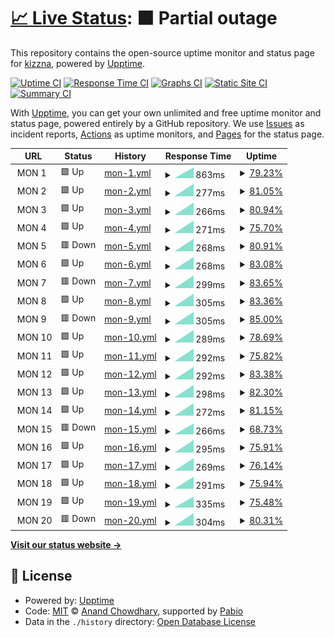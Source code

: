 # [📈 Live Status](https://kizzna.github.io/bovorn-mon): <!--live status--> **🟧 Partial outage**

This repository contains the open-source uptime monitor and status page for [kizzna](https://kizzna.github.io/bovorn-mon), powered by [Upptime](https://github.com/upptime/upptime).

[![Uptime CI](https://github.com/kizzna/bovorn-mon/workflows/Uptime%20CI/badge.svg)](https://github.com/kizzna/bovorn-mon/actions?query=workflow%3A%22Uptime+CI%22)
[![Response Time CI](https://github.com/kizzna/bovorn-mon/workflows/Response%20Time%20CI/badge.svg)](https://github.com/kizzna/bovorn-mon/actions?query=workflow%3A%22Response+Time+CI%22)
[![Graphs CI](https://github.com/kizzna/bovorn-mon/workflows/Graphs%20CI/badge.svg)](https://github.com/kizzna/bovorn-mon/actions?query=workflow%3A%22Graphs+CI%22)
[![Static Site CI](https://github.com/kizzna/bovorn-mon/workflows/Static%20Site%20CI/badge.svg)](https://github.com/kizzna/bovorn-mon/actions?query=workflow%3A%22Static+Site+CI%22)
[![Summary CI](https://github.com/kizzna/bovorn-mon/workflows/Summary%20CI/badge.svg)](https://github.com/kizzna/bovorn-mon/actions?query=workflow%3A%22Summary+CI%22)

With [Upptime](https://upptime.js.org), you can get your own unlimited and free uptime monitor and status page, powered entirely by a GitHub repository. We use [Issues](https://github.com/kizzna/bovorn-mon/issues) as incident reports, [Actions](https://github.com/kizzna/bovorn-mon/actions) as uptime monitors, and [Pages](https://kizzna.github.io/bovorn-mon) for the status page.

<!--start: status pages-->
<!-- This summary is generated by Upptime (https://github.com/upptime/upptime) -->
<!-- Do not edit this manually, your changes will be overwritten -->
<!-- prettier-ignore -->
| URL | Status | History | Response Time | Uptime |
| --- | ------ | ------- | ------------- | ------ |
| <img alt="" src="https://icons.duckduckgo.com/ip3/null.ico" height="13"> MON 1 | 🟩 Up | [mon-1.yml](https://github.com/kizzna/bovorn-mon/commits/HEAD/history/mon-1.yml) | <details><summary><img alt="Response time graph" src="./graphs/mon-1/response-time-week.png" height="20"> 863ms</summary><br><a href="https://kizzna.github.io/bovorn-mon/history/mon-1"><img alt="Response time 863" src="https://img.shields.io/endpoint?url=https%3A%2F%2Fraw.githubusercontent.com%2Fkizzna%2Fbovorn-mon%2FHEAD%2Fapi%2Fmon-1%2Fresponse-time.json"></a><br><a href="https://kizzna.github.io/bovorn-mon/history/mon-1"><img alt="24-hour response time 863" src="https://img.shields.io/endpoint?url=https%3A%2F%2Fraw.githubusercontent.com%2Fkizzna%2Fbovorn-mon%2FHEAD%2Fapi%2Fmon-1%2Fresponse-time-day.json"></a><br><a href="https://kizzna.github.io/bovorn-mon/history/mon-1"><img alt="7-day response time 863" src="https://img.shields.io/endpoint?url=https%3A%2F%2Fraw.githubusercontent.com%2Fkizzna%2Fbovorn-mon%2FHEAD%2Fapi%2Fmon-1%2Fresponse-time-week.json"></a><br><a href="https://kizzna.github.io/bovorn-mon/history/mon-1"><img alt="30-day response time 863" src="https://img.shields.io/endpoint?url=https%3A%2F%2Fraw.githubusercontent.com%2Fkizzna%2Fbovorn-mon%2FHEAD%2Fapi%2Fmon-1%2Fresponse-time-month.json"></a><br><a href="https://kizzna.github.io/bovorn-mon/history/mon-1"><img alt="1-year response time 863" src="https://img.shields.io/endpoint?url=https%3A%2F%2Fraw.githubusercontent.com%2Fkizzna%2Fbovorn-mon%2FHEAD%2Fapi%2Fmon-1%2Fresponse-time-year.json"></a></details> | <details><summary><a href="https://kizzna.github.io/bovorn-mon/history/mon-1">79.23%</a></summary><a href="https://kizzna.github.io/bovorn-mon/history/mon-1"><img alt="All-time uptime 79.23%" src="https://img.shields.io/endpoint?url=https%3A%2F%2Fraw.githubusercontent.com%2Fkizzna%2Fbovorn-mon%2FHEAD%2Fapi%2Fmon-1%2Fuptime.json"></a><br><a href="https://kizzna.github.io/bovorn-mon/history/mon-1"><img alt="24-hour uptime 79.23%" src="https://img.shields.io/endpoint?url=https%3A%2F%2Fraw.githubusercontent.com%2Fkizzna%2Fbovorn-mon%2FHEAD%2Fapi%2Fmon-1%2Fuptime-day.json"></a><br><a href="https://kizzna.github.io/bovorn-mon/history/mon-1"><img alt="7-day uptime 79.23%" src="https://img.shields.io/endpoint?url=https%3A%2F%2Fraw.githubusercontent.com%2Fkizzna%2Fbovorn-mon%2FHEAD%2Fapi%2Fmon-1%2Fuptime-week.json"></a><br><a href="https://kizzna.github.io/bovorn-mon/history/mon-1"><img alt="30-day uptime 79.23%" src="https://img.shields.io/endpoint?url=https%3A%2F%2Fraw.githubusercontent.com%2Fkizzna%2Fbovorn-mon%2FHEAD%2Fapi%2Fmon-1%2Fuptime-month.json"></a><br><a href="https://kizzna.github.io/bovorn-mon/history/mon-1"><img alt="1-year uptime 79.23%" src="https://img.shields.io/endpoint?url=https%3A%2F%2Fraw.githubusercontent.com%2Fkizzna%2Fbovorn-mon%2FHEAD%2Fapi%2Fmon-1%2Fuptime-year.json"></a></details>
| <img alt="" src="https://icons.duckduckgo.com/ip3/null.ico" height="13"> MON 2 | 🟩 Up | [mon-2.yml](https://github.com/kizzna/bovorn-mon/commits/HEAD/history/mon-2.yml) | <details><summary><img alt="Response time graph" src="./graphs/mon-2/response-time-week.png" height="20"> 277ms</summary><br><a href="https://kizzna.github.io/bovorn-mon/history/mon-2"><img alt="Response time 277" src="https://img.shields.io/endpoint?url=https%3A%2F%2Fraw.githubusercontent.com%2Fkizzna%2Fbovorn-mon%2FHEAD%2Fapi%2Fmon-2%2Fresponse-time.json"></a><br><a href="https://kizzna.github.io/bovorn-mon/history/mon-2"><img alt="24-hour response time 277" src="https://img.shields.io/endpoint?url=https%3A%2F%2Fraw.githubusercontent.com%2Fkizzna%2Fbovorn-mon%2FHEAD%2Fapi%2Fmon-2%2Fresponse-time-day.json"></a><br><a href="https://kizzna.github.io/bovorn-mon/history/mon-2"><img alt="7-day response time 277" src="https://img.shields.io/endpoint?url=https%3A%2F%2Fraw.githubusercontent.com%2Fkizzna%2Fbovorn-mon%2FHEAD%2Fapi%2Fmon-2%2Fresponse-time-week.json"></a><br><a href="https://kizzna.github.io/bovorn-mon/history/mon-2"><img alt="30-day response time 277" src="https://img.shields.io/endpoint?url=https%3A%2F%2Fraw.githubusercontent.com%2Fkizzna%2Fbovorn-mon%2FHEAD%2Fapi%2Fmon-2%2Fresponse-time-month.json"></a><br><a href="https://kizzna.github.io/bovorn-mon/history/mon-2"><img alt="1-year response time 277" src="https://img.shields.io/endpoint?url=https%3A%2F%2Fraw.githubusercontent.com%2Fkizzna%2Fbovorn-mon%2FHEAD%2Fapi%2Fmon-2%2Fresponse-time-year.json"></a></details> | <details><summary><a href="https://kizzna.github.io/bovorn-mon/history/mon-2">81.05%</a></summary><a href="https://kizzna.github.io/bovorn-mon/history/mon-2"><img alt="All-time uptime 81.05%" src="https://img.shields.io/endpoint?url=https%3A%2F%2Fraw.githubusercontent.com%2Fkizzna%2Fbovorn-mon%2FHEAD%2Fapi%2Fmon-2%2Fuptime.json"></a><br><a href="https://kizzna.github.io/bovorn-mon/history/mon-2"><img alt="24-hour uptime 81.05%" src="https://img.shields.io/endpoint?url=https%3A%2F%2Fraw.githubusercontent.com%2Fkizzna%2Fbovorn-mon%2FHEAD%2Fapi%2Fmon-2%2Fuptime-day.json"></a><br><a href="https://kizzna.github.io/bovorn-mon/history/mon-2"><img alt="7-day uptime 81.05%" src="https://img.shields.io/endpoint?url=https%3A%2F%2Fraw.githubusercontent.com%2Fkizzna%2Fbovorn-mon%2FHEAD%2Fapi%2Fmon-2%2Fuptime-week.json"></a><br><a href="https://kizzna.github.io/bovorn-mon/history/mon-2"><img alt="30-day uptime 81.05%" src="https://img.shields.io/endpoint?url=https%3A%2F%2Fraw.githubusercontent.com%2Fkizzna%2Fbovorn-mon%2FHEAD%2Fapi%2Fmon-2%2Fuptime-month.json"></a><br><a href="https://kizzna.github.io/bovorn-mon/history/mon-2"><img alt="1-year uptime 81.05%" src="https://img.shields.io/endpoint?url=https%3A%2F%2Fraw.githubusercontent.com%2Fkizzna%2Fbovorn-mon%2FHEAD%2Fapi%2Fmon-2%2Fuptime-year.json"></a></details>
| <img alt="" src="https://icons.duckduckgo.com/ip3/null.ico" height="13"> MON 3 | 🟩 Up | [mon-3.yml](https://github.com/kizzna/bovorn-mon/commits/HEAD/history/mon-3.yml) | <details><summary><img alt="Response time graph" src="./graphs/mon-3/response-time-week.png" height="20"> 266ms</summary><br><a href="https://kizzna.github.io/bovorn-mon/history/mon-3"><img alt="Response time 266" src="https://img.shields.io/endpoint?url=https%3A%2F%2Fraw.githubusercontent.com%2Fkizzna%2Fbovorn-mon%2FHEAD%2Fapi%2Fmon-3%2Fresponse-time.json"></a><br><a href="https://kizzna.github.io/bovorn-mon/history/mon-3"><img alt="24-hour response time 266" src="https://img.shields.io/endpoint?url=https%3A%2F%2Fraw.githubusercontent.com%2Fkizzna%2Fbovorn-mon%2FHEAD%2Fapi%2Fmon-3%2Fresponse-time-day.json"></a><br><a href="https://kizzna.github.io/bovorn-mon/history/mon-3"><img alt="7-day response time 266" src="https://img.shields.io/endpoint?url=https%3A%2F%2Fraw.githubusercontent.com%2Fkizzna%2Fbovorn-mon%2FHEAD%2Fapi%2Fmon-3%2Fresponse-time-week.json"></a><br><a href="https://kizzna.github.io/bovorn-mon/history/mon-3"><img alt="30-day response time 266" src="https://img.shields.io/endpoint?url=https%3A%2F%2Fraw.githubusercontent.com%2Fkizzna%2Fbovorn-mon%2FHEAD%2Fapi%2Fmon-3%2Fresponse-time-month.json"></a><br><a href="https://kizzna.github.io/bovorn-mon/history/mon-3"><img alt="1-year response time 266" src="https://img.shields.io/endpoint?url=https%3A%2F%2Fraw.githubusercontent.com%2Fkizzna%2Fbovorn-mon%2FHEAD%2Fapi%2Fmon-3%2Fresponse-time-year.json"></a></details> | <details><summary><a href="https://kizzna.github.io/bovorn-mon/history/mon-3">80.94%</a></summary><a href="https://kizzna.github.io/bovorn-mon/history/mon-3"><img alt="All-time uptime 80.94%" src="https://img.shields.io/endpoint?url=https%3A%2F%2Fraw.githubusercontent.com%2Fkizzna%2Fbovorn-mon%2FHEAD%2Fapi%2Fmon-3%2Fuptime.json"></a><br><a href="https://kizzna.github.io/bovorn-mon/history/mon-3"><img alt="24-hour uptime 80.94%" src="https://img.shields.io/endpoint?url=https%3A%2F%2Fraw.githubusercontent.com%2Fkizzna%2Fbovorn-mon%2FHEAD%2Fapi%2Fmon-3%2Fuptime-day.json"></a><br><a href="https://kizzna.github.io/bovorn-mon/history/mon-3"><img alt="7-day uptime 80.94%" src="https://img.shields.io/endpoint?url=https%3A%2F%2Fraw.githubusercontent.com%2Fkizzna%2Fbovorn-mon%2FHEAD%2Fapi%2Fmon-3%2Fuptime-week.json"></a><br><a href="https://kizzna.github.io/bovorn-mon/history/mon-3"><img alt="30-day uptime 80.94%" src="https://img.shields.io/endpoint?url=https%3A%2F%2Fraw.githubusercontent.com%2Fkizzna%2Fbovorn-mon%2FHEAD%2Fapi%2Fmon-3%2Fuptime-month.json"></a><br><a href="https://kizzna.github.io/bovorn-mon/history/mon-3"><img alt="1-year uptime 80.94%" src="https://img.shields.io/endpoint?url=https%3A%2F%2Fraw.githubusercontent.com%2Fkizzna%2Fbovorn-mon%2FHEAD%2Fapi%2Fmon-3%2Fuptime-year.json"></a></details>
| <img alt="" src="https://icons.duckduckgo.com/ip3/null.ico" height="13"> MON 4 | 🟩 Up | [mon-4.yml](https://github.com/kizzna/bovorn-mon/commits/HEAD/history/mon-4.yml) | <details><summary><img alt="Response time graph" src="./graphs/mon-4/response-time-week.png" height="20"> 271ms</summary><br><a href="https://kizzna.github.io/bovorn-mon/history/mon-4"><img alt="Response time 271" src="https://img.shields.io/endpoint?url=https%3A%2F%2Fraw.githubusercontent.com%2Fkizzna%2Fbovorn-mon%2FHEAD%2Fapi%2Fmon-4%2Fresponse-time.json"></a><br><a href="https://kizzna.github.io/bovorn-mon/history/mon-4"><img alt="24-hour response time 271" src="https://img.shields.io/endpoint?url=https%3A%2F%2Fraw.githubusercontent.com%2Fkizzna%2Fbovorn-mon%2FHEAD%2Fapi%2Fmon-4%2Fresponse-time-day.json"></a><br><a href="https://kizzna.github.io/bovorn-mon/history/mon-4"><img alt="7-day response time 271" src="https://img.shields.io/endpoint?url=https%3A%2F%2Fraw.githubusercontent.com%2Fkizzna%2Fbovorn-mon%2FHEAD%2Fapi%2Fmon-4%2Fresponse-time-week.json"></a><br><a href="https://kizzna.github.io/bovorn-mon/history/mon-4"><img alt="30-day response time 271" src="https://img.shields.io/endpoint?url=https%3A%2F%2Fraw.githubusercontent.com%2Fkizzna%2Fbovorn-mon%2FHEAD%2Fapi%2Fmon-4%2Fresponse-time-month.json"></a><br><a href="https://kizzna.github.io/bovorn-mon/history/mon-4"><img alt="1-year response time 271" src="https://img.shields.io/endpoint?url=https%3A%2F%2Fraw.githubusercontent.com%2Fkizzna%2Fbovorn-mon%2FHEAD%2Fapi%2Fmon-4%2Fresponse-time-year.json"></a></details> | <details><summary><a href="https://kizzna.github.io/bovorn-mon/history/mon-4">75.70%</a></summary><a href="https://kizzna.github.io/bovorn-mon/history/mon-4"><img alt="All-time uptime 75.70%" src="https://img.shields.io/endpoint?url=https%3A%2F%2Fraw.githubusercontent.com%2Fkizzna%2Fbovorn-mon%2FHEAD%2Fapi%2Fmon-4%2Fuptime.json"></a><br><a href="https://kizzna.github.io/bovorn-mon/history/mon-4"><img alt="24-hour uptime 75.70%" src="https://img.shields.io/endpoint?url=https%3A%2F%2Fraw.githubusercontent.com%2Fkizzna%2Fbovorn-mon%2FHEAD%2Fapi%2Fmon-4%2Fuptime-day.json"></a><br><a href="https://kizzna.github.io/bovorn-mon/history/mon-4"><img alt="7-day uptime 75.70%" src="https://img.shields.io/endpoint?url=https%3A%2F%2Fraw.githubusercontent.com%2Fkizzna%2Fbovorn-mon%2FHEAD%2Fapi%2Fmon-4%2Fuptime-week.json"></a><br><a href="https://kizzna.github.io/bovorn-mon/history/mon-4"><img alt="30-day uptime 75.70%" src="https://img.shields.io/endpoint?url=https%3A%2F%2Fraw.githubusercontent.com%2Fkizzna%2Fbovorn-mon%2FHEAD%2Fapi%2Fmon-4%2Fuptime-month.json"></a><br><a href="https://kizzna.github.io/bovorn-mon/history/mon-4"><img alt="1-year uptime 75.70%" src="https://img.shields.io/endpoint?url=https%3A%2F%2Fraw.githubusercontent.com%2Fkizzna%2Fbovorn-mon%2FHEAD%2Fapi%2Fmon-4%2Fuptime-year.json"></a></details>
| <img alt="" src="https://icons.duckduckgo.com/ip3/null.ico" height="13"> MON 5 | 🟥 Down | [mon-5.yml](https://github.com/kizzna/bovorn-mon/commits/HEAD/history/mon-5.yml) | <details><summary><img alt="Response time graph" src="./graphs/mon-5/response-time-week.png" height="20"> 268ms</summary><br><a href="https://kizzna.github.io/bovorn-mon/history/mon-5"><img alt="Response time 268" src="https://img.shields.io/endpoint?url=https%3A%2F%2Fraw.githubusercontent.com%2Fkizzna%2Fbovorn-mon%2FHEAD%2Fapi%2Fmon-5%2Fresponse-time.json"></a><br><a href="https://kizzna.github.io/bovorn-mon/history/mon-5"><img alt="24-hour response time 268" src="https://img.shields.io/endpoint?url=https%3A%2F%2Fraw.githubusercontent.com%2Fkizzna%2Fbovorn-mon%2FHEAD%2Fapi%2Fmon-5%2Fresponse-time-day.json"></a><br><a href="https://kizzna.github.io/bovorn-mon/history/mon-5"><img alt="7-day response time 268" src="https://img.shields.io/endpoint?url=https%3A%2F%2Fraw.githubusercontent.com%2Fkizzna%2Fbovorn-mon%2FHEAD%2Fapi%2Fmon-5%2Fresponse-time-week.json"></a><br><a href="https://kizzna.github.io/bovorn-mon/history/mon-5"><img alt="30-day response time 268" src="https://img.shields.io/endpoint?url=https%3A%2F%2Fraw.githubusercontent.com%2Fkizzna%2Fbovorn-mon%2FHEAD%2Fapi%2Fmon-5%2Fresponse-time-month.json"></a><br><a href="https://kizzna.github.io/bovorn-mon/history/mon-5"><img alt="1-year response time 268" src="https://img.shields.io/endpoint?url=https%3A%2F%2Fraw.githubusercontent.com%2Fkizzna%2Fbovorn-mon%2FHEAD%2Fapi%2Fmon-5%2Fresponse-time-year.json"></a></details> | <details><summary><a href="https://kizzna.github.io/bovorn-mon/history/mon-5">80.91%</a></summary><a href="https://kizzna.github.io/bovorn-mon/history/mon-5"><img alt="All-time uptime 80.91%" src="https://img.shields.io/endpoint?url=https%3A%2F%2Fraw.githubusercontent.com%2Fkizzna%2Fbovorn-mon%2FHEAD%2Fapi%2Fmon-5%2Fuptime.json"></a><br><a href="https://kizzna.github.io/bovorn-mon/history/mon-5"><img alt="24-hour uptime 80.91%" src="https://img.shields.io/endpoint?url=https%3A%2F%2Fraw.githubusercontent.com%2Fkizzna%2Fbovorn-mon%2FHEAD%2Fapi%2Fmon-5%2Fuptime-day.json"></a><br><a href="https://kizzna.github.io/bovorn-mon/history/mon-5"><img alt="7-day uptime 80.91%" src="https://img.shields.io/endpoint?url=https%3A%2F%2Fraw.githubusercontent.com%2Fkizzna%2Fbovorn-mon%2FHEAD%2Fapi%2Fmon-5%2Fuptime-week.json"></a><br><a href="https://kizzna.github.io/bovorn-mon/history/mon-5"><img alt="30-day uptime 80.91%" src="https://img.shields.io/endpoint?url=https%3A%2F%2Fraw.githubusercontent.com%2Fkizzna%2Fbovorn-mon%2FHEAD%2Fapi%2Fmon-5%2Fuptime-month.json"></a><br><a href="https://kizzna.github.io/bovorn-mon/history/mon-5"><img alt="1-year uptime 80.91%" src="https://img.shields.io/endpoint?url=https%3A%2F%2Fraw.githubusercontent.com%2Fkizzna%2Fbovorn-mon%2FHEAD%2Fapi%2Fmon-5%2Fuptime-year.json"></a></details>
| <img alt="" src="https://icons.duckduckgo.com/ip3/null.ico" height="13"> MON 6 | 🟩 Up | [mon-6.yml](https://github.com/kizzna/bovorn-mon/commits/HEAD/history/mon-6.yml) | <details><summary><img alt="Response time graph" src="./graphs/mon-6/response-time-week.png" height="20"> 268ms</summary><br><a href="https://kizzna.github.io/bovorn-mon/history/mon-6"><img alt="Response time 268" src="https://img.shields.io/endpoint?url=https%3A%2F%2Fraw.githubusercontent.com%2Fkizzna%2Fbovorn-mon%2FHEAD%2Fapi%2Fmon-6%2Fresponse-time.json"></a><br><a href="https://kizzna.github.io/bovorn-mon/history/mon-6"><img alt="24-hour response time 268" src="https://img.shields.io/endpoint?url=https%3A%2F%2Fraw.githubusercontent.com%2Fkizzna%2Fbovorn-mon%2FHEAD%2Fapi%2Fmon-6%2Fresponse-time-day.json"></a><br><a href="https://kizzna.github.io/bovorn-mon/history/mon-6"><img alt="7-day response time 268" src="https://img.shields.io/endpoint?url=https%3A%2F%2Fraw.githubusercontent.com%2Fkizzna%2Fbovorn-mon%2FHEAD%2Fapi%2Fmon-6%2Fresponse-time-week.json"></a><br><a href="https://kizzna.github.io/bovorn-mon/history/mon-6"><img alt="30-day response time 268" src="https://img.shields.io/endpoint?url=https%3A%2F%2Fraw.githubusercontent.com%2Fkizzna%2Fbovorn-mon%2FHEAD%2Fapi%2Fmon-6%2Fresponse-time-month.json"></a><br><a href="https://kizzna.github.io/bovorn-mon/history/mon-6"><img alt="1-year response time 268" src="https://img.shields.io/endpoint?url=https%3A%2F%2Fraw.githubusercontent.com%2Fkizzna%2Fbovorn-mon%2FHEAD%2Fapi%2Fmon-6%2Fresponse-time-year.json"></a></details> | <details><summary><a href="https://kizzna.github.io/bovorn-mon/history/mon-6">83.08%</a></summary><a href="https://kizzna.github.io/bovorn-mon/history/mon-6"><img alt="All-time uptime 83.08%" src="https://img.shields.io/endpoint?url=https%3A%2F%2Fraw.githubusercontent.com%2Fkizzna%2Fbovorn-mon%2FHEAD%2Fapi%2Fmon-6%2Fuptime.json"></a><br><a href="https://kizzna.github.io/bovorn-mon/history/mon-6"><img alt="24-hour uptime 83.08%" src="https://img.shields.io/endpoint?url=https%3A%2F%2Fraw.githubusercontent.com%2Fkizzna%2Fbovorn-mon%2FHEAD%2Fapi%2Fmon-6%2Fuptime-day.json"></a><br><a href="https://kizzna.github.io/bovorn-mon/history/mon-6"><img alt="7-day uptime 83.08%" src="https://img.shields.io/endpoint?url=https%3A%2F%2Fraw.githubusercontent.com%2Fkizzna%2Fbovorn-mon%2FHEAD%2Fapi%2Fmon-6%2Fuptime-week.json"></a><br><a href="https://kizzna.github.io/bovorn-mon/history/mon-6"><img alt="30-day uptime 83.08%" src="https://img.shields.io/endpoint?url=https%3A%2F%2Fraw.githubusercontent.com%2Fkizzna%2Fbovorn-mon%2FHEAD%2Fapi%2Fmon-6%2Fuptime-month.json"></a><br><a href="https://kizzna.github.io/bovorn-mon/history/mon-6"><img alt="1-year uptime 83.08%" src="https://img.shields.io/endpoint?url=https%3A%2F%2Fraw.githubusercontent.com%2Fkizzna%2Fbovorn-mon%2FHEAD%2Fapi%2Fmon-6%2Fuptime-year.json"></a></details>
| <img alt="" src="https://icons.duckduckgo.com/ip3/null.ico" height="13"> MON 7 | 🟥 Down | [mon-7.yml](https://github.com/kizzna/bovorn-mon/commits/HEAD/history/mon-7.yml) | <details><summary><img alt="Response time graph" src="./graphs/mon-7/response-time-week.png" height="20"> 299ms</summary><br><a href="https://kizzna.github.io/bovorn-mon/history/mon-7"><img alt="Response time 299" src="https://img.shields.io/endpoint?url=https%3A%2F%2Fraw.githubusercontent.com%2Fkizzna%2Fbovorn-mon%2FHEAD%2Fapi%2Fmon-7%2Fresponse-time.json"></a><br><a href="https://kizzna.github.io/bovorn-mon/history/mon-7"><img alt="24-hour response time 299" src="https://img.shields.io/endpoint?url=https%3A%2F%2Fraw.githubusercontent.com%2Fkizzna%2Fbovorn-mon%2FHEAD%2Fapi%2Fmon-7%2Fresponse-time-day.json"></a><br><a href="https://kizzna.github.io/bovorn-mon/history/mon-7"><img alt="7-day response time 299" src="https://img.shields.io/endpoint?url=https%3A%2F%2Fraw.githubusercontent.com%2Fkizzna%2Fbovorn-mon%2FHEAD%2Fapi%2Fmon-7%2Fresponse-time-week.json"></a><br><a href="https://kizzna.github.io/bovorn-mon/history/mon-7"><img alt="30-day response time 299" src="https://img.shields.io/endpoint?url=https%3A%2F%2Fraw.githubusercontent.com%2Fkizzna%2Fbovorn-mon%2FHEAD%2Fapi%2Fmon-7%2Fresponse-time-month.json"></a><br><a href="https://kizzna.github.io/bovorn-mon/history/mon-7"><img alt="1-year response time 299" src="https://img.shields.io/endpoint?url=https%3A%2F%2Fraw.githubusercontent.com%2Fkizzna%2Fbovorn-mon%2FHEAD%2Fapi%2Fmon-7%2Fresponse-time-year.json"></a></details> | <details><summary><a href="https://kizzna.github.io/bovorn-mon/history/mon-7">83.65%</a></summary><a href="https://kizzna.github.io/bovorn-mon/history/mon-7"><img alt="All-time uptime 83.65%" src="https://img.shields.io/endpoint?url=https%3A%2F%2Fraw.githubusercontent.com%2Fkizzna%2Fbovorn-mon%2FHEAD%2Fapi%2Fmon-7%2Fuptime.json"></a><br><a href="https://kizzna.github.io/bovorn-mon/history/mon-7"><img alt="24-hour uptime 83.65%" src="https://img.shields.io/endpoint?url=https%3A%2F%2Fraw.githubusercontent.com%2Fkizzna%2Fbovorn-mon%2FHEAD%2Fapi%2Fmon-7%2Fuptime-day.json"></a><br><a href="https://kizzna.github.io/bovorn-mon/history/mon-7"><img alt="7-day uptime 83.65%" src="https://img.shields.io/endpoint?url=https%3A%2F%2Fraw.githubusercontent.com%2Fkizzna%2Fbovorn-mon%2FHEAD%2Fapi%2Fmon-7%2Fuptime-week.json"></a><br><a href="https://kizzna.github.io/bovorn-mon/history/mon-7"><img alt="30-day uptime 83.65%" src="https://img.shields.io/endpoint?url=https%3A%2F%2Fraw.githubusercontent.com%2Fkizzna%2Fbovorn-mon%2FHEAD%2Fapi%2Fmon-7%2Fuptime-month.json"></a><br><a href="https://kizzna.github.io/bovorn-mon/history/mon-7"><img alt="1-year uptime 83.65%" src="https://img.shields.io/endpoint?url=https%3A%2F%2Fraw.githubusercontent.com%2Fkizzna%2Fbovorn-mon%2FHEAD%2Fapi%2Fmon-7%2Fuptime-year.json"></a></details>
| <img alt="" src="https://icons.duckduckgo.com/ip3/null.ico" height="13"> MON 8 | 🟩 Up | [mon-8.yml](https://github.com/kizzna/bovorn-mon/commits/HEAD/history/mon-8.yml) | <details><summary><img alt="Response time graph" src="./graphs/mon-8/response-time-week.png" height="20"> 305ms</summary><br><a href="https://kizzna.github.io/bovorn-mon/history/mon-8"><img alt="Response time 305" src="https://img.shields.io/endpoint?url=https%3A%2F%2Fraw.githubusercontent.com%2Fkizzna%2Fbovorn-mon%2FHEAD%2Fapi%2Fmon-8%2Fresponse-time.json"></a><br><a href="https://kizzna.github.io/bovorn-mon/history/mon-8"><img alt="24-hour response time 305" src="https://img.shields.io/endpoint?url=https%3A%2F%2Fraw.githubusercontent.com%2Fkizzna%2Fbovorn-mon%2FHEAD%2Fapi%2Fmon-8%2Fresponse-time-day.json"></a><br><a href="https://kizzna.github.io/bovorn-mon/history/mon-8"><img alt="7-day response time 305" src="https://img.shields.io/endpoint?url=https%3A%2F%2Fraw.githubusercontent.com%2Fkizzna%2Fbovorn-mon%2FHEAD%2Fapi%2Fmon-8%2Fresponse-time-week.json"></a><br><a href="https://kizzna.github.io/bovorn-mon/history/mon-8"><img alt="30-day response time 305" src="https://img.shields.io/endpoint?url=https%3A%2F%2Fraw.githubusercontent.com%2Fkizzna%2Fbovorn-mon%2FHEAD%2Fapi%2Fmon-8%2Fresponse-time-month.json"></a><br><a href="https://kizzna.github.io/bovorn-mon/history/mon-8"><img alt="1-year response time 305" src="https://img.shields.io/endpoint?url=https%3A%2F%2Fraw.githubusercontent.com%2Fkizzna%2Fbovorn-mon%2FHEAD%2Fapi%2Fmon-8%2Fresponse-time-year.json"></a></details> | <details><summary><a href="https://kizzna.github.io/bovorn-mon/history/mon-8">83.36%</a></summary><a href="https://kizzna.github.io/bovorn-mon/history/mon-8"><img alt="All-time uptime 83.36%" src="https://img.shields.io/endpoint?url=https%3A%2F%2Fraw.githubusercontent.com%2Fkizzna%2Fbovorn-mon%2FHEAD%2Fapi%2Fmon-8%2Fuptime.json"></a><br><a href="https://kizzna.github.io/bovorn-mon/history/mon-8"><img alt="24-hour uptime 83.36%" src="https://img.shields.io/endpoint?url=https%3A%2F%2Fraw.githubusercontent.com%2Fkizzna%2Fbovorn-mon%2FHEAD%2Fapi%2Fmon-8%2Fuptime-day.json"></a><br><a href="https://kizzna.github.io/bovorn-mon/history/mon-8"><img alt="7-day uptime 83.36%" src="https://img.shields.io/endpoint?url=https%3A%2F%2Fraw.githubusercontent.com%2Fkizzna%2Fbovorn-mon%2FHEAD%2Fapi%2Fmon-8%2Fuptime-week.json"></a><br><a href="https://kizzna.github.io/bovorn-mon/history/mon-8"><img alt="30-day uptime 83.36%" src="https://img.shields.io/endpoint?url=https%3A%2F%2Fraw.githubusercontent.com%2Fkizzna%2Fbovorn-mon%2FHEAD%2Fapi%2Fmon-8%2Fuptime-month.json"></a><br><a href="https://kizzna.github.io/bovorn-mon/history/mon-8"><img alt="1-year uptime 83.36%" src="https://img.shields.io/endpoint?url=https%3A%2F%2Fraw.githubusercontent.com%2Fkizzna%2Fbovorn-mon%2FHEAD%2Fapi%2Fmon-8%2Fuptime-year.json"></a></details>
| <img alt="" src="https://icons.duckduckgo.com/ip3/null.ico" height="13"> MON 9 | 🟥 Down | [mon-9.yml](https://github.com/kizzna/bovorn-mon/commits/HEAD/history/mon-9.yml) | <details><summary><img alt="Response time graph" src="./graphs/mon-9/response-time-week.png" height="20"> 305ms</summary><br><a href="https://kizzna.github.io/bovorn-mon/history/mon-9"><img alt="Response time 305" src="https://img.shields.io/endpoint?url=https%3A%2F%2Fraw.githubusercontent.com%2Fkizzna%2Fbovorn-mon%2FHEAD%2Fapi%2Fmon-9%2Fresponse-time.json"></a><br><a href="https://kizzna.github.io/bovorn-mon/history/mon-9"><img alt="24-hour response time 305" src="https://img.shields.io/endpoint?url=https%3A%2F%2Fraw.githubusercontent.com%2Fkizzna%2Fbovorn-mon%2FHEAD%2Fapi%2Fmon-9%2Fresponse-time-day.json"></a><br><a href="https://kizzna.github.io/bovorn-mon/history/mon-9"><img alt="7-day response time 305" src="https://img.shields.io/endpoint?url=https%3A%2F%2Fraw.githubusercontent.com%2Fkizzna%2Fbovorn-mon%2FHEAD%2Fapi%2Fmon-9%2Fresponse-time-week.json"></a><br><a href="https://kizzna.github.io/bovorn-mon/history/mon-9"><img alt="30-day response time 305" src="https://img.shields.io/endpoint?url=https%3A%2F%2Fraw.githubusercontent.com%2Fkizzna%2Fbovorn-mon%2FHEAD%2Fapi%2Fmon-9%2Fresponse-time-month.json"></a><br><a href="https://kizzna.github.io/bovorn-mon/history/mon-9"><img alt="1-year response time 305" src="https://img.shields.io/endpoint?url=https%3A%2F%2Fraw.githubusercontent.com%2Fkizzna%2Fbovorn-mon%2FHEAD%2Fapi%2Fmon-9%2Fresponse-time-year.json"></a></details> | <details><summary><a href="https://kizzna.github.io/bovorn-mon/history/mon-9">85.00%</a></summary><a href="https://kizzna.github.io/bovorn-mon/history/mon-9"><img alt="All-time uptime 85.00%" src="https://img.shields.io/endpoint?url=https%3A%2F%2Fraw.githubusercontent.com%2Fkizzna%2Fbovorn-mon%2FHEAD%2Fapi%2Fmon-9%2Fuptime.json"></a><br><a href="https://kizzna.github.io/bovorn-mon/history/mon-9"><img alt="24-hour uptime 85.00%" src="https://img.shields.io/endpoint?url=https%3A%2F%2Fraw.githubusercontent.com%2Fkizzna%2Fbovorn-mon%2FHEAD%2Fapi%2Fmon-9%2Fuptime-day.json"></a><br><a href="https://kizzna.github.io/bovorn-mon/history/mon-9"><img alt="7-day uptime 85.00%" src="https://img.shields.io/endpoint?url=https%3A%2F%2Fraw.githubusercontent.com%2Fkizzna%2Fbovorn-mon%2FHEAD%2Fapi%2Fmon-9%2Fuptime-week.json"></a><br><a href="https://kizzna.github.io/bovorn-mon/history/mon-9"><img alt="30-day uptime 85.00%" src="https://img.shields.io/endpoint?url=https%3A%2F%2Fraw.githubusercontent.com%2Fkizzna%2Fbovorn-mon%2FHEAD%2Fapi%2Fmon-9%2Fuptime-month.json"></a><br><a href="https://kizzna.github.io/bovorn-mon/history/mon-9"><img alt="1-year uptime 85.00%" src="https://img.shields.io/endpoint?url=https%3A%2F%2Fraw.githubusercontent.com%2Fkizzna%2Fbovorn-mon%2FHEAD%2Fapi%2Fmon-9%2Fuptime-year.json"></a></details>
| <img alt="" src="https://icons.duckduckgo.com/ip3/null.ico" height="13"> MON 10 | 🟩 Up | [mon-10.yml](https://github.com/kizzna/bovorn-mon/commits/HEAD/history/mon-10.yml) | <details><summary><img alt="Response time graph" src="./graphs/mon-10/response-time-week.png" height="20"> 289ms</summary><br><a href="https://kizzna.github.io/bovorn-mon/history/mon-10"><img alt="Response time 289" src="https://img.shields.io/endpoint?url=https%3A%2F%2Fraw.githubusercontent.com%2Fkizzna%2Fbovorn-mon%2FHEAD%2Fapi%2Fmon-10%2Fresponse-time.json"></a><br><a href="https://kizzna.github.io/bovorn-mon/history/mon-10"><img alt="24-hour response time 289" src="https://img.shields.io/endpoint?url=https%3A%2F%2Fraw.githubusercontent.com%2Fkizzna%2Fbovorn-mon%2FHEAD%2Fapi%2Fmon-10%2Fresponse-time-day.json"></a><br><a href="https://kizzna.github.io/bovorn-mon/history/mon-10"><img alt="7-day response time 289" src="https://img.shields.io/endpoint?url=https%3A%2F%2Fraw.githubusercontent.com%2Fkizzna%2Fbovorn-mon%2FHEAD%2Fapi%2Fmon-10%2Fresponse-time-week.json"></a><br><a href="https://kizzna.github.io/bovorn-mon/history/mon-10"><img alt="30-day response time 289" src="https://img.shields.io/endpoint?url=https%3A%2F%2Fraw.githubusercontent.com%2Fkizzna%2Fbovorn-mon%2FHEAD%2Fapi%2Fmon-10%2Fresponse-time-month.json"></a><br><a href="https://kizzna.github.io/bovorn-mon/history/mon-10"><img alt="1-year response time 289" src="https://img.shields.io/endpoint?url=https%3A%2F%2Fraw.githubusercontent.com%2Fkizzna%2Fbovorn-mon%2FHEAD%2Fapi%2Fmon-10%2Fresponse-time-year.json"></a></details> | <details><summary><a href="https://kizzna.github.io/bovorn-mon/history/mon-10">78.69%</a></summary><a href="https://kizzna.github.io/bovorn-mon/history/mon-10"><img alt="All-time uptime 78.69%" src="https://img.shields.io/endpoint?url=https%3A%2F%2Fraw.githubusercontent.com%2Fkizzna%2Fbovorn-mon%2FHEAD%2Fapi%2Fmon-10%2Fuptime.json"></a><br><a href="https://kizzna.github.io/bovorn-mon/history/mon-10"><img alt="24-hour uptime 78.69%" src="https://img.shields.io/endpoint?url=https%3A%2F%2Fraw.githubusercontent.com%2Fkizzna%2Fbovorn-mon%2FHEAD%2Fapi%2Fmon-10%2Fuptime-day.json"></a><br><a href="https://kizzna.github.io/bovorn-mon/history/mon-10"><img alt="7-day uptime 78.69%" src="https://img.shields.io/endpoint?url=https%3A%2F%2Fraw.githubusercontent.com%2Fkizzna%2Fbovorn-mon%2FHEAD%2Fapi%2Fmon-10%2Fuptime-week.json"></a><br><a href="https://kizzna.github.io/bovorn-mon/history/mon-10"><img alt="30-day uptime 78.69%" src="https://img.shields.io/endpoint?url=https%3A%2F%2Fraw.githubusercontent.com%2Fkizzna%2Fbovorn-mon%2FHEAD%2Fapi%2Fmon-10%2Fuptime-month.json"></a><br><a href="https://kizzna.github.io/bovorn-mon/history/mon-10"><img alt="1-year uptime 78.69%" src="https://img.shields.io/endpoint?url=https%3A%2F%2Fraw.githubusercontent.com%2Fkizzna%2Fbovorn-mon%2FHEAD%2Fapi%2Fmon-10%2Fuptime-year.json"></a></details>
| <img alt="" src="https://icons.duckduckgo.com/ip3/null.ico" height="13"> MON 11 | 🟩 Up | [mon-11.yml](https://github.com/kizzna/bovorn-mon/commits/HEAD/history/mon-11.yml) | <details><summary><img alt="Response time graph" src="./graphs/mon-11/response-time-week.png" height="20"> 292ms</summary><br><a href="https://kizzna.github.io/bovorn-mon/history/mon-11"><img alt="Response time 292" src="https://img.shields.io/endpoint?url=https%3A%2F%2Fraw.githubusercontent.com%2Fkizzna%2Fbovorn-mon%2FHEAD%2Fapi%2Fmon-11%2Fresponse-time.json"></a><br><a href="https://kizzna.github.io/bovorn-mon/history/mon-11"><img alt="24-hour response time 292" src="https://img.shields.io/endpoint?url=https%3A%2F%2Fraw.githubusercontent.com%2Fkizzna%2Fbovorn-mon%2FHEAD%2Fapi%2Fmon-11%2Fresponse-time-day.json"></a><br><a href="https://kizzna.github.io/bovorn-mon/history/mon-11"><img alt="7-day response time 292" src="https://img.shields.io/endpoint?url=https%3A%2F%2Fraw.githubusercontent.com%2Fkizzna%2Fbovorn-mon%2FHEAD%2Fapi%2Fmon-11%2Fresponse-time-week.json"></a><br><a href="https://kizzna.github.io/bovorn-mon/history/mon-11"><img alt="30-day response time 292" src="https://img.shields.io/endpoint?url=https%3A%2F%2Fraw.githubusercontent.com%2Fkizzna%2Fbovorn-mon%2FHEAD%2Fapi%2Fmon-11%2Fresponse-time-month.json"></a><br><a href="https://kizzna.github.io/bovorn-mon/history/mon-11"><img alt="1-year response time 292" src="https://img.shields.io/endpoint?url=https%3A%2F%2Fraw.githubusercontent.com%2Fkizzna%2Fbovorn-mon%2FHEAD%2Fapi%2Fmon-11%2Fresponse-time-year.json"></a></details> | <details><summary><a href="https://kizzna.github.io/bovorn-mon/history/mon-11">75.82%</a></summary><a href="https://kizzna.github.io/bovorn-mon/history/mon-11"><img alt="All-time uptime 75.82%" src="https://img.shields.io/endpoint?url=https%3A%2F%2Fraw.githubusercontent.com%2Fkizzna%2Fbovorn-mon%2FHEAD%2Fapi%2Fmon-11%2Fuptime.json"></a><br><a href="https://kizzna.github.io/bovorn-mon/history/mon-11"><img alt="24-hour uptime 75.82%" src="https://img.shields.io/endpoint?url=https%3A%2F%2Fraw.githubusercontent.com%2Fkizzna%2Fbovorn-mon%2FHEAD%2Fapi%2Fmon-11%2Fuptime-day.json"></a><br><a href="https://kizzna.github.io/bovorn-mon/history/mon-11"><img alt="7-day uptime 75.82%" src="https://img.shields.io/endpoint?url=https%3A%2F%2Fraw.githubusercontent.com%2Fkizzna%2Fbovorn-mon%2FHEAD%2Fapi%2Fmon-11%2Fuptime-week.json"></a><br><a href="https://kizzna.github.io/bovorn-mon/history/mon-11"><img alt="30-day uptime 75.82%" src="https://img.shields.io/endpoint?url=https%3A%2F%2Fraw.githubusercontent.com%2Fkizzna%2Fbovorn-mon%2FHEAD%2Fapi%2Fmon-11%2Fuptime-month.json"></a><br><a href="https://kizzna.github.io/bovorn-mon/history/mon-11"><img alt="1-year uptime 75.82%" src="https://img.shields.io/endpoint?url=https%3A%2F%2Fraw.githubusercontent.com%2Fkizzna%2Fbovorn-mon%2FHEAD%2Fapi%2Fmon-11%2Fuptime-year.json"></a></details>
| <img alt="" src="https://icons.duckduckgo.com/ip3/null.ico" height="13"> MON 12 | 🟩 Up | [mon-12.yml](https://github.com/kizzna/bovorn-mon/commits/HEAD/history/mon-12.yml) | <details><summary><img alt="Response time graph" src="./graphs/mon-12/response-time-week.png" height="20"> 292ms</summary><br><a href="https://kizzna.github.io/bovorn-mon/history/mon-12"><img alt="Response time 292" src="https://img.shields.io/endpoint?url=https%3A%2F%2Fraw.githubusercontent.com%2Fkizzna%2Fbovorn-mon%2FHEAD%2Fapi%2Fmon-12%2Fresponse-time.json"></a><br><a href="https://kizzna.github.io/bovorn-mon/history/mon-12"><img alt="24-hour response time 292" src="https://img.shields.io/endpoint?url=https%3A%2F%2Fraw.githubusercontent.com%2Fkizzna%2Fbovorn-mon%2FHEAD%2Fapi%2Fmon-12%2Fresponse-time-day.json"></a><br><a href="https://kizzna.github.io/bovorn-mon/history/mon-12"><img alt="7-day response time 292" src="https://img.shields.io/endpoint?url=https%3A%2F%2Fraw.githubusercontent.com%2Fkizzna%2Fbovorn-mon%2FHEAD%2Fapi%2Fmon-12%2Fresponse-time-week.json"></a><br><a href="https://kizzna.github.io/bovorn-mon/history/mon-12"><img alt="30-day response time 292" src="https://img.shields.io/endpoint?url=https%3A%2F%2Fraw.githubusercontent.com%2Fkizzna%2Fbovorn-mon%2FHEAD%2Fapi%2Fmon-12%2Fresponse-time-month.json"></a><br><a href="https://kizzna.github.io/bovorn-mon/history/mon-12"><img alt="1-year response time 292" src="https://img.shields.io/endpoint?url=https%3A%2F%2Fraw.githubusercontent.com%2Fkizzna%2Fbovorn-mon%2FHEAD%2Fapi%2Fmon-12%2Fresponse-time-year.json"></a></details> | <details><summary><a href="https://kizzna.github.io/bovorn-mon/history/mon-12">83.38%</a></summary><a href="https://kizzna.github.io/bovorn-mon/history/mon-12"><img alt="All-time uptime 83.38%" src="https://img.shields.io/endpoint?url=https%3A%2F%2Fraw.githubusercontent.com%2Fkizzna%2Fbovorn-mon%2FHEAD%2Fapi%2Fmon-12%2Fuptime.json"></a><br><a href="https://kizzna.github.io/bovorn-mon/history/mon-12"><img alt="24-hour uptime 83.38%" src="https://img.shields.io/endpoint?url=https%3A%2F%2Fraw.githubusercontent.com%2Fkizzna%2Fbovorn-mon%2FHEAD%2Fapi%2Fmon-12%2Fuptime-day.json"></a><br><a href="https://kizzna.github.io/bovorn-mon/history/mon-12"><img alt="7-day uptime 83.38%" src="https://img.shields.io/endpoint?url=https%3A%2F%2Fraw.githubusercontent.com%2Fkizzna%2Fbovorn-mon%2FHEAD%2Fapi%2Fmon-12%2Fuptime-week.json"></a><br><a href="https://kizzna.github.io/bovorn-mon/history/mon-12"><img alt="30-day uptime 83.38%" src="https://img.shields.io/endpoint?url=https%3A%2F%2Fraw.githubusercontent.com%2Fkizzna%2Fbovorn-mon%2FHEAD%2Fapi%2Fmon-12%2Fuptime-month.json"></a><br><a href="https://kizzna.github.io/bovorn-mon/history/mon-12"><img alt="1-year uptime 83.38%" src="https://img.shields.io/endpoint?url=https%3A%2F%2Fraw.githubusercontent.com%2Fkizzna%2Fbovorn-mon%2FHEAD%2Fapi%2Fmon-12%2Fuptime-year.json"></a></details>
| <img alt="" src="https://icons.duckduckgo.com/ip3/null.ico" height="13"> MON 13 | 🟩 Up | [mon-13.yml](https://github.com/kizzna/bovorn-mon/commits/HEAD/history/mon-13.yml) | <details><summary><img alt="Response time graph" src="./graphs/mon-13/response-time-week.png" height="20"> 298ms</summary><br><a href="https://kizzna.github.io/bovorn-mon/history/mon-13"><img alt="Response time 298" src="https://img.shields.io/endpoint?url=https%3A%2F%2Fraw.githubusercontent.com%2Fkizzna%2Fbovorn-mon%2FHEAD%2Fapi%2Fmon-13%2Fresponse-time.json"></a><br><a href="https://kizzna.github.io/bovorn-mon/history/mon-13"><img alt="24-hour response time 298" src="https://img.shields.io/endpoint?url=https%3A%2F%2Fraw.githubusercontent.com%2Fkizzna%2Fbovorn-mon%2FHEAD%2Fapi%2Fmon-13%2Fresponse-time-day.json"></a><br><a href="https://kizzna.github.io/bovorn-mon/history/mon-13"><img alt="7-day response time 298" src="https://img.shields.io/endpoint?url=https%3A%2F%2Fraw.githubusercontent.com%2Fkizzna%2Fbovorn-mon%2FHEAD%2Fapi%2Fmon-13%2Fresponse-time-week.json"></a><br><a href="https://kizzna.github.io/bovorn-mon/history/mon-13"><img alt="30-day response time 298" src="https://img.shields.io/endpoint?url=https%3A%2F%2Fraw.githubusercontent.com%2Fkizzna%2Fbovorn-mon%2FHEAD%2Fapi%2Fmon-13%2Fresponse-time-month.json"></a><br><a href="https://kizzna.github.io/bovorn-mon/history/mon-13"><img alt="1-year response time 298" src="https://img.shields.io/endpoint?url=https%3A%2F%2Fraw.githubusercontent.com%2Fkizzna%2Fbovorn-mon%2FHEAD%2Fapi%2Fmon-13%2Fresponse-time-year.json"></a></details> | <details><summary><a href="https://kizzna.github.io/bovorn-mon/history/mon-13">82.30%</a></summary><a href="https://kizzna.github.io/bovorn-mon/history/mon-13"><img alt="All-time uptime 82.30%" src="https://img.shields.io/endpoint?url=https%3A%2F%2Fraw.githubusercontent.com%2Fkizzna%2Fbovorn-mon%2FHEAD%2Fapi%2Fmon-13%2Fuptime.json"></a><br><a href="https://kizzna.github.io/bovorn-mon/history/mon-13"><img alt="24-hour uptime 82.30%" src="https://img.shields.io/endpoint?url=https%3A%2F%2Fraw.githubusercontent.com%2Fkizzna%2Fbovorn-mon%2FHEAD%2Fapi%2Fmon-13%2Fuptime-day.json"></a><br><a href="https://kizzna.github.io/bovorn-mon/history/mon-13"><img alt="7-day uptime 82.30%" src="https://img.shields.io/endpoint?url=https%3A%2F%2Fraw.githubusercontent.com%2Fkizzna%2Fbovorn-mon%2FHEAD%2Fapi%2Fmon-13%2Fuptime-week.json"></a><br><a href="https://kizzna.github.io/bovorn-mon/history/mon-13"><img alt="30-day uptime 82.30%" src="https://img.shields.io/endpoint?url=https%3A%2F%2Fraw.githubusercontent.com%2Fkizzna%2Fbovorn-mon%2FHEAD%2Fapi%2Fmon-13%2Fuptime-month.json"></a><br><a href="https://kizzna.github.io/bovorn-mon/history/mon-13"><img alt="1-year uptime 82.30%" src="https://img.shields.io/endpoint?url=https%3A%2F%2Fraw.githubusercontent.com%2Fkizzna%2Fbovorn-mon%2FHEAD%2Fapi%2Fmon-13%2Fuptime-year.json"></a></details>
| <img alt="" src="https://icons.duckduckgo.com/ip3/null.ico" height="13"> MON 14 | 🟩 Up | [mon-14.yml](https://github.com/kizzna/bovorn-mon/commits/HEAD/history/mon-14.yml) | <details><summary><img alt="Response time graph" src="./graphs/mon-14/response-time-week.png" height="20"> 272ms</summary><br><a href="https://kizzna.github.io/bovorn-mon/history/mon-14"><img alt="Response time 272" src="https://img.shields.io/endpoint?url=https%3A%2F%2Fraw.githubusercontent.com%2Fkizzna%2Fbovorn-mon%2FHEAD%2Fapi%2Fmon-14%2Fresponse-time.json"></a><br><a href="https://kizzna.github.io/bovorn-mon/history/mon-14"><img alt="24-hour response time 272" src="https://img.shields.io/endpoint?url=https%3A%2F%2Fraw.githubusercontent.com%2Fkizzna%2Fbovorn-mon%2FHEAD%2Fapi%2Fmon-14%2Fresponse-time-day.json"></a><br><a href="https://kizzna.github.io/bovorn-mon/history/mon-14"><img alt="7-day response time 272" src="https://img.shields.io/endpoint?url=https%3A%2F%2Fraw.githubusercontent.com%2Fkizzna%2Fbovorn-mon%2FHEAD%2Fapi%2Fmon-14%2Fresponse-time-week.json"></a><br><a href="https://kizzna.github.io/bovorn-mon/history/mon-14"><img alt="30-day response time 272" src="https://img.shields.io/endpoint?url=https%3A%2F%2Fraw.githubusercontent.com%2Fkizzna%2Fbovorn-mon%2FHEAD%2Fapi%2Fmon-14%2Fresponse-time-month.json"></a><br><a href="https://kizzna.github.io/bovorn-mon/history/mon-14"><img alt="1-year response time 272" src="https://img.shields.io/endpoint?url=https%3A%2F%2Fraw.githubusercontent.com%2Fkizzna%2Fbovorn-mon%2FHEAD%2Fapi%2Fmon-14%2Fresponse-time-year.json"></a></details> | <details><summary><a href="https://kizzna.github.io/bovorn-mon/history/mon-14">81.15%</a></summary><a href="https://kizzna.github.io/bovorn-mon/history/mon-14"><img alt="All-time uptime 81.15%" src="https://img.shields.io/endpoint?url=https%3A%2F%2Fraw.githubusercontent.com%2Fkizzna%2Fbovorn-mon%2FHEAD%2Fapi%2Fmon-14%2Fuptime.json"></a><br><a href="https://kizzna.github.io/bovorn-mon/history/mon-14"><img alt="24-hour uptime 81.15%" src="https://img.shields.io/endpoint?url=https%3A%2F%2Fraw.githubusercontent.com%2Fkizzna%2Fbovorn-mon%2FHEAD%2Fapi%2Fmon-14%2Fuptime-day.json"></a><br><a href="https://kizzna.github.io/bovorn-mon/history/mon-14"><img alt="7-day uptime 81.15%" src="https://img.shields.io/endpoint?url=https%3A%2F%2Fraw.githubusercontent.com%2Fkizzna%2Fbovorn-mon%2FHEAD%2Fapi%2Fmon-14%2Fuptime-week.json"></a><br><a href="https://kizzna.github.io/bovorn-mon/history/mon-14"><img alt="30-day uptime 81.15%" src="https://img.shields.io/endpoint?url=https%3A%2F%2Fraw.githubusercontent.com%2Fkizzna%2Fbovorn-mon%2FHEAD%2Fapi%2Fmon-14%2Fuptime-month.json"></a><br><a href="https://kizzna.github.io/bovorn-mon/history/mon-14"><img alt="1-year uptime 81.15%" src="https://img.shields.io/endpoint?url=https%3A%2F%2Fraw.githubusercontent.com%2Fkizzna%2Fbovorn-mon%2FHEAD%2Fapi%2Fmon-14%2Fuptime-year.json"></a></details>
| <img alt="" src="https://icons.duckduckgo.com/ip3/null.ico" height="13"> MON 15 | 🟥 Down | [mon-15.yml](https://github.com/kizzna/bovorn-mon/commits/HEAD/history/mon-15.yml) | <details><summary><img alt="Response time graph" src="./graphs/mon-15/response-time-week.png" height="20"> 266ms</summary><br><a href="https://kizzna.github.io/bovorn-mon/history/mon-15"><img alt="Response time 266" src="https://img.shields.io/endpoint?url=https%3A%2F%2Fraw.githubusercontent.com%2Fkizzna%2Fbovorn-mon%2FHEAD%2Fapi%2Fmon-15%2Fresponse-time.json"></a><br><a href="https://kizzna.github.io/bovorn-mon/history/mon-15"><img alt="24-hour response time 266" src="https://img.shields.io/endpoint?url=https%3A%2F%2Fraw.githubusercontent.com%2Fkizzna%2Fbovorn-mon%2FHEAD%2Fapi%2Fmon-15%2Fresponse-time-day.json"></a><br><a href="https://kizzna.github.io/bovorn-mon/history/mon-15"><img alt="7-day response time 266" src="https://img.shields.io/endpoint?url=https%3A%2F%2Fraw.githubusercontent.com%2Fkizzna%2Fbovorn-mon%2FHEAD%2Fapi%2Fmon-15%2Fresponse-time-week.json"></a><br><a href="https://kizzna.github.io/bovorn-mon/history/mon-15"><img alt="30-day response time 266" src="https://img.shields.io/endpoint?url=https%3A%2F%2Fraw.githubusercontent.com%2Fkizzna%2Fbovorn-mon%2FHEAD%2Fapi%2Fmon-15%2Fresponse-time-month.json"></a><br><a href="https://kizzna.github.io/bovorn-mon/history/mon-15"><img alt="1-year response time 266" src="https://img.shields.io/endpoint?url=https%3A%2F%2Fraw.githubusercontent.com%2Fkizzna%2Fbovorn-mon%2FHEAD%2Fapi%2Fmon-15%2Fresponse-time-year.json"></a></details> | <details><summary><a href="https://kizzna.github.io/bovorn-mon/history/mon-15">68.73%</a></summary><a href="https://kizzna.github.io/bovorn-mon/history/mon-15"><img alt="All-time uptime 68.73%" src="https://img.shields.io/endpoint?url=https%3A%2F%2Fraw.githubusercontent.com%2Fkizzna%2Fbovorn-mon%2FHEAD%2Fapi%2Fmon-15%2Fuptime.json"></a><br><a href="https://kizzna.github.io/bovorn-mon/history/mon-15"><img alt="24-hour uptime 68.73%" src="https://img.shields.io/endpoint?url=https%3A%2F%2Fraw.githubusercontent.com%2Fkizzna%2Fbovorn-mon%2FHEAD%2Fapi%2Fmon-15%2Fuptime-day.json"></a><br><a href="https://kizzna.github.io/bovorn-mon/history/mon-15"><img alt="7-day uptime 68.73%" src="https://img.shields.io/endpoint?url=https%3A%2F%2Fraw.githubusercontent.com%2Fkizzna%2Fbovorn-mon%2FHEAD%2Fapi%2Fmon-15%2Fuptime-week.json"></a><br><a href="https://kizzna.github.io/bovorn-mon/history/mon-15"><img alt="30-day uptime 68.73%" src="https://img.shields.io/endpoint?url=https%3A%2F%2Fraw.githubusercontent.com%2Fkizzna%2Fbovorn-mon%2FHEAD%2Fapi%2Fmon-15%2Fuptime-month.json"></a><br><a href="https://kizzna.github.io/bovorn-mon/history/mon-15"><img alt="1-year uptime 68.73%" src="https://img.shields.io/endpoint?url=https%3A%2F%2Fraw.githubusercontent.com%2Fkizzna%2Fbovorn-mon%2FHEAD%2Fapi%2Fmon-15%2Fuptime-year.json"></a></details>
| <img alt="" src="https://icons.duckduckgo.com/ip3/null.ico" height="13"> MON 16 | 🟩 Up | [mon-16.yml](https://github.com/kizzna/bovorn-mon/commits/HEAD/history/mon-16.yml) | <details><summary><img alt="Response time graph" src="./graphs/mon-16/response-time-week.png" height="20"> 295ms</summary><br><a href="https://kizzna.github.io/bovorn-mon/history/mon-16"><img alt="Response time 295" src="https://img.shields.io/endpoint?url=https%3A%2F%2Fraw.githubusercontent.com%2Fkizzna%2Fbovorn-mon%2FHEAD%2Fapi%2Fmon-16%2Fresponse-time.json"></a><br><a href="https://kizzna.github.io/bovorn-mon/history/mon-16"><img alt="24-hour response time 295" src="https://img.shields.io/endpoint?url=https%3A%2F%2Fraw.githubusercontent.com%2Fkizzna%2Fbovorn-mon%2FHEAD%2Fapi%2Fmon-16%2Fresponse-time-day.json"></a><br><a href="https://kizzna.github.io/bovorn-mon/history/mon-16"><img alt="7-day response time 295" src="https://img.shields.io/endpoint?url=https%3A%2F%2Fraw.githubusercontent.com%2Fkizzna%2Fbovorn-mon%2FHEAD%2Fapi%2Fmon-16%2Fresponse-time-week.json"></a><br><a href="https://kizzna.github.io/bovorn-mon/history/mon-16"><img alt="30-day response time 295" src="https://img.shields.io/endpoint?url=https%3A%2F%2Fraw.githubusercontent.com%2Fkizzna%2Fbovorn-mon%2FHEAD%2Fapi%2Fmon-16%2Fresponse-time-month.json"></a><br><a href="https://kizzna.github.io/bovorn-mon/history/mon-16"><img alt="1-year response time 295" src="https://img.shields.io/endpoint?url=https%3A%2F%2Fraw.githubusercontent.com%2Fkizzna%2Fbovorn-mon%2FHEAD%2Fapi%2Fmon-16%2Fresponse-time-year.json"></a></details> | <details><summary><a href="https://kizzna.github.io/bovorn-mon/history/mon-16">75.91%</a></summary><a href="https://kizzna.github.io/bovorn-mon/history/mon-16"><img alt="All-time uptime 75.91%" src="https://img.shields.io/endpoint?url=https%3A%2F%2Fraw.githubusercontent.com%2Fkizzna%2Fbovorn-mon%2FHEAD%2Fapi%2Fmon-16%2Fuptime.json"></a><br><a href="https://kizzna.github.io/bovorn-mon/history/mon-16"><img alt="24-hour uptime 75.91%" src="https://img.shields.io/endpoint?url=https%3A%2F%2Fraw.githubusercontent.com%2Fkizzna%2Fbovorn-mon%2FHEAD%2Fapi%2Fmon-16%2Fuptime-day.json"></a><br><a href="https://kizzna.github.io/bovorn-mon/history/mon-16"><img alt="7-day uptime 75.91%" src="https://img.shields.io/endpoint?url=https%3A%2F%2Fraw.githubusercontent.com%2Fkizzna%2Fbovorn-mon%2FHEAD%2Fapi%2Fmon-16%2Fuptime-week.json"></a><br><a href="https://kizzna.github.io/bovorn-mon/history/mon-16"><img alt="30-day uptime 75.91%" src="https://img.shields.io/endpoint?url=https%3A%2F%2Fraw.githubusercontent.com%2Fkizzna%2Fbovorn-mon%2FHEAD%2Fapi%2Fmon-16%2Fuptime-month.json"></a><br><a href="https://kizzna.github.io/bovorn-mon/history/mon-16"><img alt="1-year uptime 75.91%" src="https://img.shields.io/endpoint?url=https%3A%2F%2Fraw.githubusercontent.com%2Fkizzna%2Fbovorn-mon%2FHEAD%2Fapi%2Fmon-16%2Fuptime-year.json"></a></details>
| <img alt="" src="https://icons.duckduckgo.com/ip3/null.ico" height="13"> MON 17 | 🟩 Up | [mon-17.yml](https://github.com/kizzna/bovorn-mon/commits/HEAD/history/mon-17.yml) | <details><summary><img alt="Response time graph" src="./graphs/mon-17/response-time-week.png" height="20"> 269ms</summary><br><a href="https://kizzna.github.io/bovorn-mon/history/mon-17"><img alt="Response time 269" src="https://img.shields.io/endpoint?url=https%3A%2F%2Fraw.githubusercontent.com%2Fkizzna%2Fbovorn-mon%2FHEAD%2Fapi%2Fmon-17%2Fresponse-time.json"></a><br><a href="https://kizzna.github.io/bovorn-mon/history/mon-17"><img alt="24-hour response time 269" src="https://img.shields.io/endpoint?url=https%3A%2F%2Fraw.githubusercontent.com%2Fkizzna%2Fbovorn-mon%2FHEAD%2Fapi%2Fmon-17%2Fresponse-time-day.json"></a><br><a href="https://kizzna.github.io/bovorn-mon/history/mon-17"><img alt="7-day response time 269" src="https://img.shields.io/endpoint?url=https%3A%2F%2Fraw.githubusercontent.com%2Fkizzna%2Fbovorn-mon%2FHEAD%2Fapi%2Fmon-17%2Fresponse-time-week.json"></a><br><a href="https://kizzna.github.io/bovorn-mon/history/mon-17"><img alt="30-day response time 269" src="https://img.shields.io/endpoint?url=https%3A%2F%2Fraw.githubusercontent.com%2Fkizzna%2Fbovorn-mon%2FHEAD%2Fapi%2Fmon-17%2Fresponse-time-month.json"></a><br><a href="https://kizzna.github.io/bovorn-mon/history/mon-17"><img alt="1-year response time 269" src="https://img.shields.io/endpoint?url=https%3A%2F%2Fraw.githubusercontent.com%2Fkizzna%2Fbovorn-mon%2FHEAD%2Fapi%2Fmon-17%2Fresponse-time-year.json"></a></details> | <details><summary><a href="https://kizzna.github.io/bovorn-mon/history/mon-17">76.14%</a></summary><a href="https://kizzna.github.io/bovorn-mon/history/mon-17"><img alt="All-time uptime 76.14%" src="https://img.shields.io/endpoint?url=https%3A%2F%2Fraw.githubusercontent.com%2Fkizzna%2Fbovorn-mon%2FHEAD%2Fapi%2Fmon-17%2Fuptime.json"></a><br><a href="https://kizzna.github.io/bovorn-mon/history/mon-17"><img alt="24-hour uptime 76.14%" src="https://img.shields.io/endpoint?url=https%3A%2F%2Fraw.githubusercontent.com%2Fkizzna%2Fbovorn-mon%2FHEAD%2Fapi%2Fmon-17%2Fuptime-day.json"></a><br><a href="https://kizzna.github.io/bovorn-mon/history/mon-17"><img alt="7-day uptime 76.14%" src="https://img.shields.io/endpoint?url=https%3A%2F%2Fraw.githubusercontent.com%2Fkizzna%2Fbovorn-mon%2FHEAD%2Fapi%2Fmon-17%2Fuptime-week.json"></a><br><a href="https://kizzna.github.io/bovorn-mon/history/mon-17"><img alt="30-day uptime 76.14%" src="https://img.shields.io/endpoint?url=https%3A%2F%2Fraw.githubusercontent.com%2Fkizzna%2Fbovorn-mon%2FHEAD%2Fapi%2Fmon-17%2Fuptime-month.json"></a><br><a href="https://kizzna.github.io/bovorn-mon/history/mon-17"><img alt="1-year uptime 76.14%" src="https://img.shields.io/endpoint?url=https%3A%2F%2Fraw.githubusercontent.com%2Fkizzna%2Fbovorn-mon%2FHEAD%2Fapi%2Fmon-17%2Fuptime-year.json"></a></details>
| <img alt="" src="https://icons.duckduckgo.com/ip3/null.ico" height="13"> MON 18 | 🟩 Up | [mon-18.yml](https://github.com/kizzna/bovorn-mon/commits/HEAD/history/mon-18.yml) | <details><summary><img alt="Response time graph" src="./graphs/mon-18/response-time-week.png" height="20"> 291ms</summary><br><a href="https://kizzna.github.io/bovorn-mon/history/mon-18"><img alt="Response time 291" src="https://img.shields.io/endpoint?url=https%3A%2F%2Fraw.githubusercontent.com%2Fkizzna%2Fbovorn-mon%2FHEAD%2Fapi%2Fmon-18%2Fresponse-time.json"></a><br><a href="https://kizzna.github.io/bovorn-mon/history/mon-18"><img alt="24-hour response time 291" src="https://img.shields.io/endpoint?url=https%3A%2F%2Fraw.githubusercontent.com%2Fkizzna%2Fbovorn-mon%2FHEAD%2Fapi%2Fmon-18%2Fresponse-time-day.json"></a><br><a href="https://kizzna.github.io/bovorn-mon/history/mon-18"><img alt="7-day response time 291" src="https://img.shields.io/endpoint?url=https%3A%2F%2Fraw.githubusercontent.com%2Fkizzna%2Fbovorn-mon%2FHEAD%2Fapi%2Fmon-18%2Fresponse-time-week.json"></a><br><a href="https://kizzna.github.io/bovorn-mon/history/mon-18"><img alt="30-day response time 291" src="https://img.shields.io/endpoint?url=https%3A%2F%2Fraw.githubusercontent.com%2Fkizzna%2Fbovorn-mon%2FHEAD%2Fapi%2Fmon-18%2Fresponse-time-month.json"></a><br><a href="https://kizzna.github.io/bovorn-mon/history/mon-18"><img alt="1-year response time 291" src="https://img.shields.io/endpoint?url=https%3A%2F%2Fraw.githubusercontent.com%2Fkizzna%2Fbovorn-mon%2FHEAD%2Fapi%2Fmon-18%2Fresponse-time-year.json"></a></details> | <details><summary><a href="https://kizzna.github.io/bovorn-mon/history/mon-18">75.94%</a></summary><a href="https://kizzna.github.io/bovorn-mon/history/mon-18"><img alt="All-time uptime 75.94%" src="https://img.shields.io/endpoint?url=https%3A%2F%2Fraw.githubusercontent.com%2Fkizzna%2Fbovorn-mon%2FHEAD%2Fapi%2Fmon-18%2Fuptime.json"></a><br><a href="https://kizzna.github.io/bovorn-mon/history/mon-18"><img alt="24-hour uptime 75.94%" src="https://img.shields.io/endpoint?url=https%3A%2F%2Fraw.githubusercontent.com%2Fkizzna%2Fbovorn-mon%2FHEAD%2Fapi%2Fmon-18%2Fuptime-day.json"></a><br><a href="https://kizzna.github.io/bovorn-mon/history/mon-18"><img alt="7-day uptime 75.94%" src="https://img.shields.io/endpoint?url=https%3A%2F%2Fraw.githubusercontent.com%2Fkizzna%2Fbovorn-mon%2FHEAD%2Fapi%2Fmon-18%2Fuptime-week.json"></a><br><a href="https://kizzna.github.io/bovorn-mon/history/mon-18"><img alt="30-day uptime 75.94%" src="https://img.shields.io/endpoint?url=https%3A%2F%2Fraw.githubusercontent.com%2Fkizzna%2Fbovorn-mon%2FHEAD%2Fapi%2Fmon-18%2Fuptime-month.json"></a><br><a href="https://kizzna.github.io/bovorn-mon/history/mon-18"><img alt="1-year uptime 75.94%" src="https://img.shields.io/endpoint?url=https%3A%2F%2Fraw.githubusercontent.com%2Fkizzna%2Fbovorn-mon%2FHEAD%2Fapi%2Fmon-18%2Fuptime-year.json"></a></details>
| <img alt="" src="https://icons.duckduckgo.com/ip3/null.ico" height="13"> MON 19 | 🟩 Up | [mon-19.yml](https://github.com/kizzna/bovorn-mon/commits/HEAD/history/mon-19.yml) | <details><summary><img alt="Response time graph" src="./graphs/mon-19/response-time-week.png" height="20"> 335ms</summary><br><a href="https://kizzna.github.io/bovorn-mon/history/mon-19"><img alt="Response time 335" src="https://img.shields.io/endpoint?url=https%3A%2F%2Fraw.githubusercontent.com%2Fkizzna%2Fbovorn-mon%2FHEAD%2Fapi%2Fmon-19%2Fresponse-time.json"></a><br><a href="https://kizzna.github.io/bovorn-mon/history/mon-19"><img alt="24-hour response time 335" src="https://img.shields.io/endpoint?url=https%3A%2F%2Fraw.githubusercontent.com%2Fkizzna%2Fbovorn-mon%2FHEAD%2Fapi%2Fmon-19%2Fresponse-time-day.json"></a><br><a href="https://kizzna.github.io/bovorn-mon/history/mon-19"><img alt="7-day response time 335" src="https://img.shields.io/endpoint?url=https%3A%2F%2Fraw.githubusercontent.com%2Fkizzna%2Fbovorn-mon%2FHEAD%2Fapi%2Fmon-19%2Fresponse-time-week.json"></a><br><a href="https://kizzna.github.io/bovorn-mon/history/mon-19"><img alt="30-day response time 335" src="https://img.shields.io/endpoint?url=https%3A%2F%2Fraw.githubusercontent.com%2Fkizzna%2Fbovorn-mon%2FHEAD%2Fapi%2Fmon-19%2Fresponse-time-month.json"></a><br><a href="https://kizzna.github.io/bovorn-mon/history/mon-19"><img alt="1-year response time 335" src="https://img.shields.io/endpoint?url=https%3A%2F%2Fraw.githubusercontent.com%2Fkizzna%2Fbovorn-mon%2FHEAD%2Fapi%2Fmon-19%2Fresponse-time-year.json"></a></details> | <details><summary><a href="https://kizzna.github.io/bovorn-mon/history/mon-19">75.48%</a></summary><a href="https://kizzna.github.io/bovorn-mon/history/mon-19"><img alt="All-time uptime 75.48%" src="https://img.shields.io/endpoint?url=https%3A%2F%2Fraw.githubusercontent.com%2Fkizzna%2Fbovorn-mon%2FHEAD%2Fapi%2Fmon-19%2Fuptime.json"></a><br><a href="https://kizzna.github.io/bovorn-mon/history/mon-19"><img alt="24-hour uptime 75.48%" src="https://img.shields.io/endpoint?url=https%3A%2F%2Fraw.githubusercontent.com%2Fkizzna%2Fbovorn-mon%2FHEAD%2Fapi%2Fmon-19%2Fuptime-day.json"></a><br><a href="https://kizzna.github.io/bovorn-mon/history/mon-19"><img alt="7-day uptime 75.48%" src="https://img.shields.io/endpoint?url=https%3A%2F%2Fraw.githubusercontent.com%2Fkizzna%2Fbovorn-mon%2FHEAD%2Fapi%2Fmon-19%2Fuptime-week.json"></a><br><a href="https://kizzna.github.io/bovorn-mon/history/mon-19"><img alt="30-day uptime 75.48%" src="https://img.shields.io/endpoint?url=https%3A%2F%2Fraw.githubusercontent.com%2Fkizzna%2Fbovorn-mon%2FHEAD%2Fapi%2Fmon-19%2Fuptime-month.json"></a><br><a href="https://kizzna.github.io/bovorn-mon/history/mon-19"><img alt="1-year uptime 75.48%" src="https://img.shields.io/endpoint?url=https%3A%2F%2Fraw.githubusercontent.com%2Fkizzna%2Fbovorn-mon%2FHEAD%2Fapi%2Fmon-19%2Fuptime-year.json"></a></details>
| <img alt="" src="https://icons.duckduckgo.com/ip3/null.ico" height="13"> MON 20 | 🟥 Down | [mon-20.yml](https://github.com/kizzna/bovorn-mon/commits/HEAD/history/mon-20.yml) | <details><summary><img alt="Response time graph" src="./graphs/mon-20/response-time-week.png" height="20"> 304ms</summary><br><a href="https://kizzna.github.io/bovorn-mon/history/mon-20"><img alt="Response time 304" src="https://img.shields.io/endpoint?url=https%3A%2F%2Fraw.githubusercontent.com%2Fkizzna%2Fbovorn-mon%2FHEAD%2Fapi%2Fmon-20%2Fresponse-time.json"></a><br><a href="https://kizzna.github.io/bovorn-mon/history/mon-20"><img alt="24-hour response time 304" src="https://img.shields.io/endpoint?url=https%3A%2F%2Fraw.githubusercontent.com%2Fkizzna%2Fbovorn-mon%2FHEAD%2Fapi%2Fmon-20%2Fresponse-time-day.json"></a><br><a href="https://kizzna.github.io/bovorn-mon/history/mon-20"><img alt="7-day response time 304" src="https://img.shields.io/endpoint?url=https%3A%2F%2Fraw.githubusercontent.com%2Fkizzna%2Fbovorn-mon%2FHEAD%2Fapi%2Fmon-20%2Fresponse-time-week.json"></a><br><a href="https://kizzna.github.io/bovorn-mon/history/mon-20"><img alt="30-day response time 304" src="https://img.shields.io/endpoint?url=https%3A%2F%2Fraw.githubusercontent.com%2Fkizzna%2Fbovorn-mon%2FHEAD%2Fapi%2Fmon-20%2Fresponse-time-month.json"></a><br><a href="https://kizzna.github.io/bovorn-mon/history/mon-20"><img alt="1-year response time 304" src="https://img.shields.io/endpoint?url=https%3A%2F%2Fraw.githubusercontent.com%2Fkizzna%2Fbovorn-mon%2FHEAD%2Fapi%2Fmon-20%2Fresponse-time-year.json"></a></details> | <details><summary><a href="https://kizzna.github.io/bovorn-mon/history/mon-20">80.31%</a></summary><a href="https://kizzna.github.io/bovorn-mon/history/mon-20"><img alt="All-time uptime 80.31%" src="https://img.shields.io/endpoint?url=https%3A%2F%2Fraw.githubusercontent.com%2Fkizzna%2Fbovorn-mon%2FHEAD%2Fapi%2Fmon-20%2Fuptime.json"></a><br><a href="https://kizzna.github.io/bovorn-mon/history/mon-20"><img alt="24-hour uptime 80.31%" src="https://img.shields.io/endpoint?url=https%3A%2F%2Fraw.githubusercontent.com%2Fkizzna%2Fbovorn-mon%2FHEAD%2Fapi%2Fmon-20%2Fuptime-day.json"></a><br><a href="https://kizzna.github.io/bovorn-mon/history/mon-20"><img alt="7-day uptime 80.31%" src="https://img.shields.io/endpoint?url=https%3A%2F%2Fraw.githubusercontent.com%2Fkizzna%2Fbovorn-mon%2FHEAD%2Fapi%2Fmon-20%2Fuptime-week.json"></a><br><a href="https://kizzna.github.io/bovorn-mon/history/mon-20"><img alt="30-day uptime 80.31%" src="https://img.shields.io/endpoint?url=https%3A%2F%2Fraw.githubusercontent.com%2Fkizzna%2Fbovorn-mon%2FHEAD%2Fapi%2Fmon-20%2Fuptime-month.json"></a><br><a href="https://kizzna.github.io/bovorn-mon/history/mon-20"><img alt="1-year uptime 80.31%" src="https://img.shields.io/endpoint?url=https%3A%2F%2Fraw.githubusercontent.com%2Fkizzna%2Fbovorn-mon%2FHEAD%2Fapi%2Fmon-20%2Fuptime-year.json"></a></details>

<!--end: status pages-->

[**Visit our status website →**](https://kizzna.github.io/bovorn-mon)

## 📄 License

- Powered by: [Upptime](https://github.com/upptime/upptime)
- Code: [MIT](./LICENSE) © [Anand Chowdhary](https://anandchowdhary.com), supported by [Pabio](https://pabio.com)
- Data in the `./history` directory: [Open Database License](https://opendatacommons.org/licenses/odbl/1-0/)

